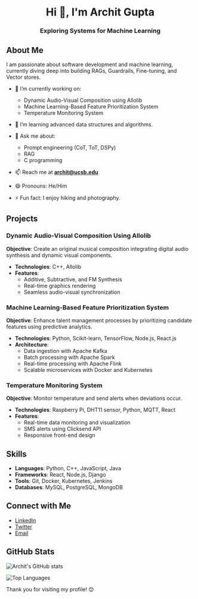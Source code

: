 <h1 align="center">Hi 👋, I'm Archit Gupta</h1>
<h3 align="center">Exploring Systems for Machine Learning</h3>

## About Me

I am passionate about software development and machine learning, currently diving deep into building RAGs, Guardrails, Fine-tuning, and Vector stores.

- 🔭 I’m currently working on:
  - Dynamic Audio-Visual Composition using Allolib
  - Machine Learning-Based Feature Prioritization System
  - Temperature Monitoring System

- 🌱 I’m learning advanced data structures and algorithms.
- 💬 Ask me about:
  - Prompt engineering (CoT, ToT, DSPy)
  - RAG
  - C programming
- 📫 Reach me at **archit@ucsb.edu**
- 😄 Pronouns: He/Him
- ⚡ Fun fact: I enjoy hiking and photography.

## Projects

### Dynamic Audio-Visual Composition Using Allolib
**Objective**: Create an original musical composition integrating digital audio synthesis and dynamic visual components.
- **Technologies**: C++, Allolib
- **Features**:
  - Additive, Subtractive, and FM Synthesis
  - Real-time graphics rendering
  - Seamless audio-visual synchronization

### Machine Learning-Based Feature Prioritization System
**Objective**: Enhance talent management processes by prioritizing candidate features using predictive analytics.
- **Technologies**: Python, Scikit-learn, TensorFlow, Node.js, React.js
- **Architecture**:
  - Data ingestion with Apache Kafka
  - Batch processing with Apache Spark
  - Real-time processing with Apache Flink
  - Scalable microservices with Docker and Kubernetes

### Temperature Monitoring System
**Objective**: Monitor temperature and send alerts when deviations occur.
- **Technologies**: Raspberry Pi, DHT11 sensor, Python, MQTT, React
- **Features**:
  - Real-time data monitoring and visualization
  - SMS alerts using Clicksend API
  - Responsive front-end design

## Skills

- **Languages**: Python, C++, JavaScript, Java
- **Frameworks**: React, Node.js, Django
- **Tools**: Git, Docker, Kubernetes, Jenkins
- **Databases**: MySQL, PostgreSQL, MongoDB

## Connect with Me

- [LinkedIn](https://www.linkedin.com/in/archit-gupta)
- [Twitter](https://twitter.com/archit-gupta)
- [Email](mailto:archit@ucsb.edu)

## GitHub Stats

![Archit's GitHub stats](https://github-readme-stats.vercel.app/api?username=archit-gpt&show_icons=true&theme=radical)

![Top Languages](https://github-readme-stats.vercel.app/api/top-langs/?username=archit-gpt&layout=compact&theme=radical)

Thank you for visiting my profile! 😊
